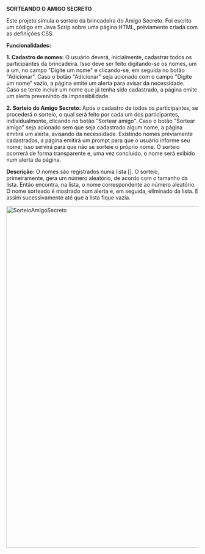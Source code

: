 **SORTEANDO O AMIGO SECRETO**

Este projeto simula o sorteio da brincadeira do Amigo Secreto. Foi escrito um código em Java Scrip sobre uma página HTML, préviamente criada com as definições CSS.

**Funcionalidades:**

**1. Cadastro de nomes:** O usuário deverá, inicialmente, cadastrar todos os participantes da brincadeira. Isso deve ser feito digitando-se os nomes, um a um, no campo "Digite um nome" e clicando-se, em seguida no botão "Adicionar". Caso o botão "Adicionar" seja acionado com o campo "Digite um nome" vazio, a página emite um alerta para avisar da necessidade. Caso se tente incluir um nome que já tenha sido cadastrado, a página emite um alerta prevenindo da impossibilidade.

**2. Sorteio do Amigo Secreto:** Após o cadastro de todos os participantes, se procederá o sorteio, o qual será feito por cada um dos participantes, individualmente, clicando no botão "Sortear amigo". Caso o botão "Sortear amigo" seja acionado sem que seja cadastrado algum nome, a página emitirá um alerta, avisando da necessidade. Existindo nomes préviamente cadastrados, a página emitirá um prompt para que o usuário informe seu nome; isso servirá para que não se sorteie o próprio nome. O sorteio ocorrerá de forma transparente e, uma vez concluido, o nome será exibido num alerta da página.

**Descrição:** O nomes são registrados numa lista []. O sorteio, primeiramente, gera um número aleatório, de acordo com o tamanho da lista. Então encontra, na lista, o nome correspondente ao número aleatório. O nome sorteado é mostrado num alerta e, em seguida, eliminado da lista. E assim sucessivamente até que a lista fique vazia.


<img width="1918" height="896" alt="SorteioAmigoSecreto" src="https://github.com/user-attachments/assets/081fdd1a-9c1c-4e2e-a2d4-619e6a49cd49" />
